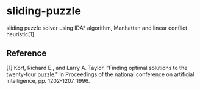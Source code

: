 # sliding-puzzle
sliding puzzle solver using IDA* algorithm, Manhattan and linear conflict heuristic[1].

## Reference
[1] Korf, Richard E., and Larry A. Taylor. "Finding optimal solutions to the twenty-four puzzle." In Proceedings of the national conference on artificial intelligence, pp. 1202-1207. 1996.
